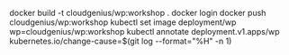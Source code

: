 docker build -t cloudgenius/wp:workshop     .
docker login
docker push cloudgenius/wp:workshop
kubectl set image deployment/wp wp=cloudgenius/wp:workshop
kubectl annotate deployment.v1.apps/wp kubernetes.io/change-cause=$(git log --format="%H" -n 1)
